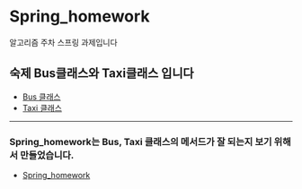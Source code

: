 # Spring_homework
알고리즘 주차 스프링 과제입니다



## 숙제 Bus클래스와 Taxi클래스 입니다
* [Bus 클래스](Bus.java)
* [Taxi 클래스](Taxi.java)


-----
### Spring_homework는 Bus, Taxi 클래스의 메서드가 잘 되는지 보기 위해서 만들었습니다.
* [Spring_homework](Spring_homework.java)
